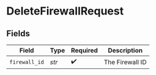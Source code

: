 # DeleteFirewallRequest


## Fields

| Field              | Type               | Required           | Description        |
| ------------------ | ------------------ | ------------------ | ------------------ |
| `firewall_id`      | *str*              | :heavy_check_mark: | The Firewall ID    |